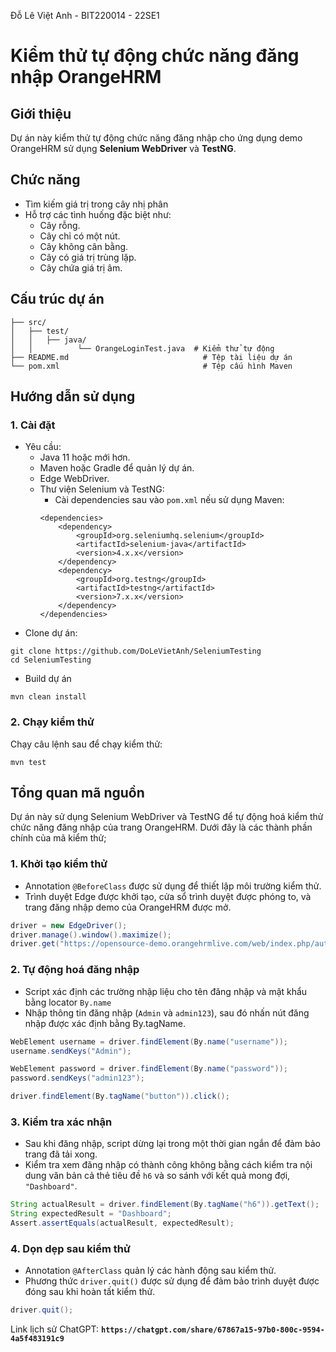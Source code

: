 Đỗ Lê Việt Anh - BIT220014 - 22SE1

# Kiểm thử tự động chức năng đăng nhập OrangeHRM
## Giới thiệu
Dự án này kiểm thử tự động chức năng đăng nhập cho ứng dụng demo OrangeHRM sử dụng **Selenium WebDriver** và **TestNG**.

## Chức năng
- Tìm kiếm giá trị trong cây nhị phân
- Hỗ trợ các tình huống đặc biệt như:
    - Cây rỗng.
    - Cây chỉ có một nút.
    - Cây không cân bằng.
    - Cây có giá trị trùng lặp.
    - Cây chứa giá trị âm.

## Cấu trúc dự án

    ├── src/
    │   ├── test/
    │   │   ├── java/
    │   │          └── OrangeLoginTest.java  # Kiểm thử tự động
    ├── README.md                              # Tệp tài liệu dự án
    └── pom.xml                                # Tệp cấu hình Maven

## Hướng dẫn sử dụng
### 1. Cài đặt
- Yêu cầu: 
    - Java 11 hoặc mới hơn.
    - Maven hoặc Gradle để quản lý dự án.
    - Edge WebDriver.
    - Thư viện Selenium và TestNG:
        - Cài dependencies sau vào ``pom.xml`` nếu sử dụng Maven: 
        ```
        <dependencies>
            <dependency>
                <groupId>org.seleniumhq.selenium</groupId>
                <artifactId>selenium-java</artifactId>
                <version>4.x.x</version>
            </dependency>
            <dependency>
                <groupId>org.testng</groupId>
                <artifactId>testng</artifactId>
                <version>7.x.x</version>
            </dependency>
        </dependencies>
        ```
- Clone dự án:
``` 
git clone https://github.com/DoLeVietAnh/SeleniumTesting
cd SeleniumTesting
```
- Build dự án
```
mvn clean install
```

### 2. Chạy kiểm thử
Chạy câu lệnh sau để chạy kiểm thử:
```
mvn test
```

## Tổng quan mã nguồn
Dự án này sử dụng Selenium WebDriver và TestNG để tự động hoá kiểm thử chức năng đăng nhập của trang OrangeHRM. Dưới đây là các thành phần chính của mã kiểm thử;
### 1. Khởi tạo kiểm thử
- Annotation ``@BeforeClass`` được sử dụng để thiết lập môi trường kiểm thử.
- Trình duyệt Edge được khởi tạo, cửa sổ trình duyệt được phóng to, và trang đăng nhập demo của OrangeHRM được mở.
```java
driver = new EdgeDriver();
driver.manage().window().maximize();
driver.get("https://opensource-demo.orangehrmlive.com/web/index.php/auth/login");
```
### 2. Tự động hoá đăng nhập
- Script xác định các trường nhập liệu cho tên đăng nhập và mật khẩu bằng locator ``By.name``
- Nhập thông tin đăng nhập (``Admin`` và ``admin123``), sau đó nhấn nút đăng nhập được xác định bằng By.tagName.
```java
WebElement username = driver.findElement(By.name("username"));
username.sendKeys("Admin");

WebElement password = driver.findElement(By.name("password"));
password.sendKeys("admin123");

driver.findElement(By.tagName("button")).click();
```

### 3. Kiểm tra xác nhận
- Sau khi đăng nhập, script dừng lại trong một thời gian ngắn để đảm bảo trang đã tải xong.
- Kiểm tra xem đăng nhập có thành công không bằng cách kiểm tra nội dung văn bản cả thẻ tiêu đề ``h6`` và so sánh với kết quả mong đợi, ``"Dashboard"``.
```java
String actualResult = driver.findElement(By.tagName("h6")).getText();
String expectedResult = "Dashboard";
Assert.assertEquals(actualResult, expectedResult);
```

### 4. Dọn dẹp sau kiểm thử
- Annotation ``@AfterClass`` quản lý các hành động sau kiểm thử.
- Phương thức ``driver.quit()`` được sử dụng để đảm bảo trình duyệt được đóng sau khi hoàn tất kiểm thử. 
```java
driver.quit();
```

Link lịch sử ChatGPT: **```https://chatgpt.com/share/67867a15-97b0-800c-9594-4a5f483191c9```**
